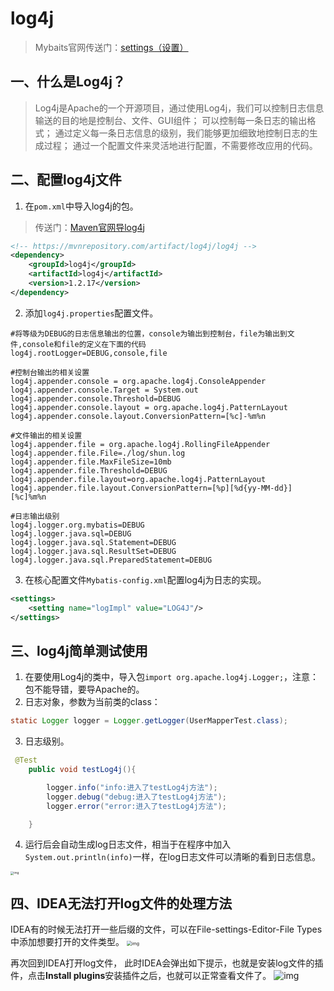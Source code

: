 # log4j

> Mybaits官网传送门：[settings（设置）](https://mybatis.org/mybatis-3/zh/configuration.html#settings)

## 一、什么是Log4j？

> Log4j是Apache的一个开源项目，通过使用Log4j，我们可以控制日志信息输送的目的地是控制台、文件、GUI组件；
> 可以控制每一条日志的输出格式；
> 通过定义每一条日志信息的级别，我们能够更加细致地控制日志的生成过程；
> 通过一个配置文件来灵活地进行配置，不需要修改应用的代码。

## 二、配置log4j文件

1. 在`pom.xml`中导入log4j的包。
> 传送门：[Maven官网导log4j](https://mvnrepository.com/artifact/log4j/log4j)

```xml
<!-- https://mvnrepository.com/artifact/log4j/log4j -->
<dependency>
    <groupId>log4j</groupId>
    <artifactId>log4j</artifactId>
    <version>1.2.17</version>
</dependency>
```

2. 添加`log4j.properties`配置文件。
```properties
#将等级为DEBUG的日志信息输出的位置，console为输出到控制台，file为输出到文件,console和file的定义在下面的代码
log4j.rootLogger=DEBUG,console,file

#控制台输出的相关设置
log4j.appender.console = org.apache.log4j.ConsoleAppender
log4j.appender.console.Target = System.out
log4j.appender.console.Threshold=DEBUG
log4j.appender.console.layout = org.apache.log4j.PatternLayout
log4j.appender.console.layout.ConversionPattern=[%c]-%m%n

#文件输出的相关设置
log4j.appender.file = org.apache.log4j.RollingFileAppender
log4j.appender.file.File=./log/shun.log
log4j.appender.file.MaxFileSize=10mb
log4j.appender.file.Threshold=DEBUG
log4j.appender.file.layout=org.apache.log4j.PatternLayout
log4j.appender.file.layout.ConversionPattern=[%p][%d{yy-MM-dd}][%c]%m%n

#日志输出级别
log4j.logger.org.mybatis=DEBUG
log4j.logger.java.sql=DEBUG
log4j.logger.java.sql.Statement=DEBUG
log4j.logger.java.sql.ResultSet=DEBUG
log4j.logger.java.sql.PreparedStatement=DEBUG
```

3. 在核心配置文件`Mybatis-config.xml`配置log4j为日志的实现。
```xml
<settings>
    <setting name="logImpl" value="LOG4J"/>
</settings>
```

## 三、log4j简单测试使用

1. 在要使用Log4j的类中，导入包`import org.apache.log4j.Logger;`，注意：包不能导错，要导Apache的。
1. 日志对象，参数为当前类的class：
```java
static Logger logger = Logger.getLogger(UserMapperTest.class);
```

3. 日志级别。
```java
 @Test
    public void testLog4j(){

        logger.info("info:进入了testLog4j方法");
        logger.debug("debug:进入了testLog4j方法");
        logger.error("error:进入了testLog4j方法");

    }
```

4. 运行后会自动生成log日志文件，相当于在程序中加入`System.out.println(info)`一样，在log日志文件可以清晰的看到日志信息。

<img src="https://gitee.com/xleixz/CloudNotes-Images/raw/master/Typora-Images/20220424134652.png" alt="img" style="zoom:33%;" />

## 四、IDEA无法打开log文件的处理方法

 IDEA有的时候无法打开一些后缀的文件，可以在File-settings-Editor-File Types中添加想要打开的文件类型。 
<img src="https://gitee.com/xleixz/CloudNotes-Images/raw/master/Typora-Images/20220424134704.png" alt="img" style="zoom: 50%;" />



再次回到IDEA打开log文件， 此时IDEA会弹出如下提示，也就是安装log文件的插件，点击**Install plugins**安装插件之后，也就可以正常查看文件了。  ![img](https://gitee.com/xleixz/CloudNotes-Images/raw/master/Typora-Images/20220424134718.png)

